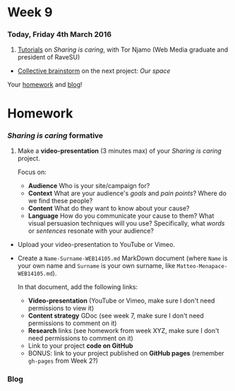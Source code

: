 # Week 9

### Today, Friday 4th March 2016

1. [Tutorials](#tutorials) on *Sharing is caring*, with Tor Njamo (Web Media graduate and president of RaveSU)
* [Collective brainstorm](#our-space) on the next project: *Our space* 

Your [homework](#homework) and [blog](#blog)!


# Homework

### *Sharing is caring* formative

1. Make a **video-presentation** (3 minutes max) of your *Sharing is caring* project.

	Focus on:
	
	* **Audience** Who is your site/campaign for?
	* **Context** What are your audience's *goals* and *pain points*? Where do we find these people? 
	* **Content** What do they want to know about your cause?
	* **Language** How do you communicate your cause to them? What visual persuasion techniques will you use? Specifically, what *words* or *sentences* resonate with your audience?
* Upload your video-presentation to YouTube or Vimeo.
* Create a `Name-Surname-WEB14105.md` MarkDown document (where `Name` is your own name and `Surname` is your own surname, like `Matteo-Menapace-WEB14105.md`).

	In that document, add the following links:
	
	* **Video-presentation** (YouTube or Vimeo, make sure I don't need permissions to view it)
	* **Content strategy** GDoc (see week 7, make sure I don't need permissions to comment on it)
	* **Research** links (see homework from week XYZ, make sure I don't need permissions to comment on it)  
	* Link to your project **code on GitHub**
	* BONUS: link to your project published on **GitHub pages** (remember `gh-pages` from Week 2?)


### Blog